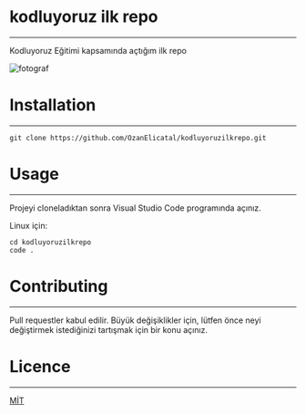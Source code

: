 # kodluyoruz ilk repo
***
Kodluyoruz Eğitimi kapsamında açtığım ilk repo

![fotograf](https://i0.wp.com/bakikaracay.com/wp-content/uploads/2016/09/Kamera-I%C5%9F%C4%B1k-Foto%C4%9Fraf.jpg?fit=1600%2C1067&ssl=1)

# Installation
***
```
git clone https://github.com/OzanElicatal/kodluyoruzilkrepo.git
```
# Usage
***
Projeyi cloneladıktan sonra Visual Studio Code programında açınız.

Linux için:
``` 
cd kodluyoruzilkrepo
code .
```

# Contributing
***
Pull requestler kabul edilir. Büyük değişiklikler için, lütfen önce neyi değiştirmek istediğinizi tartışmak için bir konu açınız.

# Licence
***
[MİT](https://choosealicense.com/licenses/mit/)